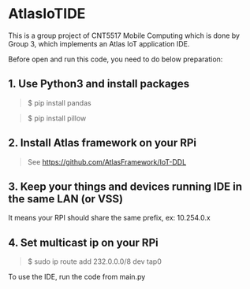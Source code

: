 # AtlasIoTIDE

This is a group project of CNT5517 Mobile Computing which is done by Group 3, which implements an Atlas IoT application IDE.

Before open and run this code, you need to do below preparation:

## 1. Use Python3 and install packages 

> $ pip install pandas
  
> $ pip install pillow

## 2. Install Atlas framework on your RPi
> See https://github.com/AtlasFramework/IoT-DDL

## 3. Keep your things and devices running IDE in the same LAN (or VSS)
It means your RPI should share the same prefix, ex: 10.254.0.x


## 4. Set multicast ip on your RPi

> $ sudo ip route add 232.0.0.0/8 dev tap0


To use the IDE, run the code from main.py
